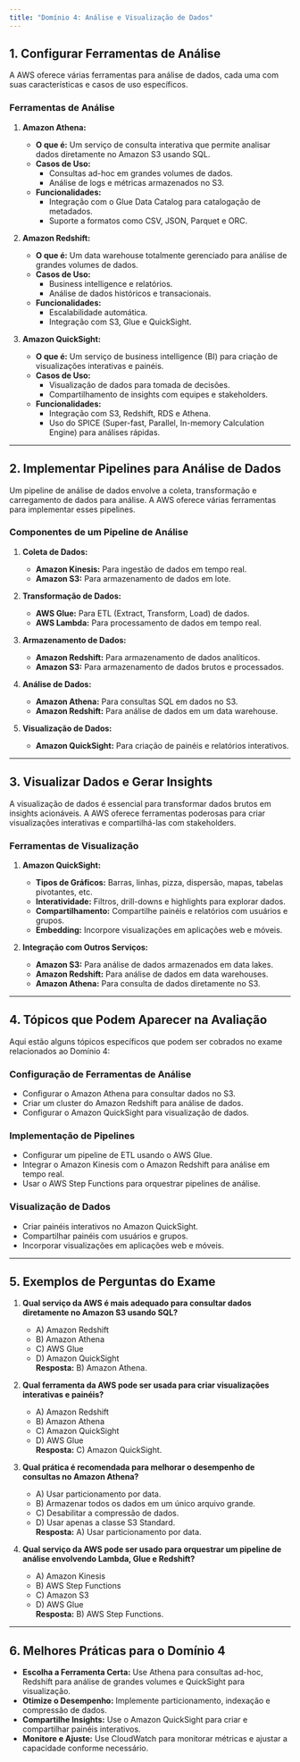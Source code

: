 ```yaml
---
title: "Domínio 4: Análise e Visualização de Dados"
---
```


## **1. Configurar Ferramentas de Análise**
A AWS oferece várias ferramentas para análise de dados, cada uma com suas características e casos de uso específicos.

### **Ferramentas de Análise**
1. **Amazon Athena:**
   - **O que é:** Um serviço de consulta interativa que permite analisar dados diretamente no Amazon S3 usando SQL.
   - **Casos de Uso:**
     - Consultas ad-hoc em grandes volumes de dados.
     - Análise de logs e métricas armazenados no S3.
   - **Funcionalidades:**
     - Integração com o Glue Data Catalog para catalogação de metadados.
     - Suporte a formatos como CSV, JSON, Parquet e ORC.

2. **Amazon Redshift:**
   - **O que é:** Um data warehouse totalmente gerenciado para análise de grandes volumes de dados.
   - **Casos de Uso:**
     - Business intelligence e relatórios.
     - Análise de dados históricos e transacionais.
   - **Funcionalidades:**
     - Escalabilidade automática.
     - Integração com S3, Glue e QuickSight.

3. **Amazon QuickSight:**
   - **O que é:** Um serviço de business intelligence (BI) para criação de visualizações interativas e painéis.
   - **Casos de Uso:**
     - Visualização de dados para tomada de decisões.
     - Compartilhamento de insights com equipes e stakeholders.
   - **Funcionalidades:**
     - Integração com S3, Redshift, RDS e Athena.
     - Uso do SPICE (Super-fast, Parallel, In-memory Calculation Engine) para análises rápidas.

---

## **2. Implementar Pipelines para Análise de Dados**
Um pipeline de análise de dados envolve a coleta, transformação e carregamento de dados para análise. A AWS oferece várias ferramentas para implementar esses pipelines.

### **Componentes de um Pipeline de Análise**
1. **Coleta de Dados:**
   - **Amazon Kinesis:** Para ingestão de dados em tempo real.
   - **Amazon S3:** Para armazenamento de dados em lote.

2. **Transformação de Dados:**
   - **AWS Glue:** Para ETL (Extract, Transform, Load) de dados.
   - **AWS Lambda:** Para processamento de dados em tempo real.

3. **Armazenamento de Dados:**
   - **Amazon Redshift:** Para armazenamento de dados analíticos.
   - **Amazon S3:** Para armazenamento de dados brutos e processados.

4. **Análise de Dados:**
   - **Amazon Athena:** Para consultas SQL em dados no S3.
   - **Amazon Redshift:** Para análise de dados em um data warehouse.

5. **Visualização de Dados:**
   - **Amazon QuickSight:** Para criação de painéis e relatórios interativos.

---

## **3. Visualizar Dados e Gerar Insights**
A visualização de dados é essencial para transformar dados brutos em insights acionáveis. A AWS oferece ferramentas poderosas para criar visualizações interativas e compartilhá-las com stakeholders.

### **Ferramentas de Visualização**
1. **Amazon QuickSight:**
   - **Tipos de Gráficos:** Barras, linhas, pizza, dispersão, mapas, tabelas pivotantes, etc.
   - **Interatividade:** Filtros, drill-downs e highlights para explorar dados.
   - **Compartilhamento:** Compartilhe painéis e relatórios com usuários e grupos.
   - **Embedding:** Incorpore visualizações em aplicações web e móveis.

2. **Integração com Outros Serviços:**
   - **Amazon S3:** Para análise de dados armazenados em data lakes.
   - **Amazon Redshift:** Para análise de dados em data warehouses.
   - **Amazon Athena:** Para consulta de dados diretamente no S3.

---

## **4. Tópicos que Podem Aparecer na Avaliação**
Aqui estão alguns tópicos específicos que podem ser cobrados no exame relacionados ao Domínio 4:

### **Configuração de Ferramentas de Análise**
- Configurar o Amazon Athena para consultar dados no S3.
- Criar um cluster do Amazon Redshift para análise de dados.
- Configurar o Amazon QuickSight para visualização de dados.

### **Implementação de Pipelines**
- Configurar um pipeline de ETL usando o AWS Glue.
- Integrar o Amazon Kinesis com o Amazon Redshift para análise em tempo real.
- Usar o AWS Step Functions para orquestrar pipelines de análise.

### **Visualização de Dados**
- Criar painéis interativos no Amazon QuickSight.
- Compartilhar painéis com usuários e grupos.
- Incorporar visualizações em aplicações web e móveis.

---

## **5. Exemplos de Perguntas do Exame**
1. **Qual serviço da AWS é mais adequado para consultar dados diretamente no Amazon S3 usando SQL?**
   - A) Amazon Redshift  
   - B) Amazon Athena  
   - C) AWS Glue  
   - D) Amazon QuickSight  
   **Resposta:** B) Amazon Athena.

2. **Qual ferramenta da AWS pode ser usada para criar visualizações interativas e painéis?**
   - A) Amazon Redshift  
   - B) Amazon Athena  
   - C) Amazon QuickSight  
   - D) AWS Glue  
   **Resposta:** C) Amazon QuickSight.

3. **Qual prática é recomendada para melhorar o desempenho de consultas no Amazon Athena?**
   - A) Usar particionamento por data.  
   - B) Armazenar todos os dados em um único arquivo grande.  
   - C) Desabilitar a compressão de dados.  
   - D) Usar apenas a classe S3 Standard.  
   **Resposta:** A) Usar particionamento por data.

4. **Qual serviço da AWS pode ser usado para orquestrar um pipeline de análise envolvendo Lambda, Glue e Redshift?**
   - A) Amazon Kinesis  
   - B) AWS Step Functions  
   - C) Amazon S3  
   - D) AWS Glue  
   **Resposta:** B) AWS Step Functions.

---

## **6. Melhores Práticas para o Domínio 4**
- **Escolha a Ferramenta Certa:** Use Athena para consultas ad-hoc, Redshift para análise de grandes volumes e QuickSight para visualização.
- **Otimize o Desempenho:** Implemente particionamento, indexação e compressão de dados.
- **Compartilhe Insights:** Use o Amazon QuickSight para criar e compartilhar painéis interativos.
- **Monitore e Ajuste:** Use CloudWatch para monitorar métricas e ajustar a capacidade conforme necessário.